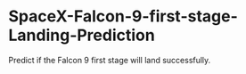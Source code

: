 # SpaceX-Falcon-9-first-stage-Landing-Prediction
Predict if the Falcon 9 first stage will land successfully.
